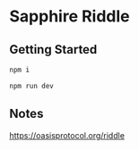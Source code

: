 # Sapphire Riddle
## Getting Started


```bash
npm i

npm run dev
```

## Notes

https://oasisprotocol.org/riddle